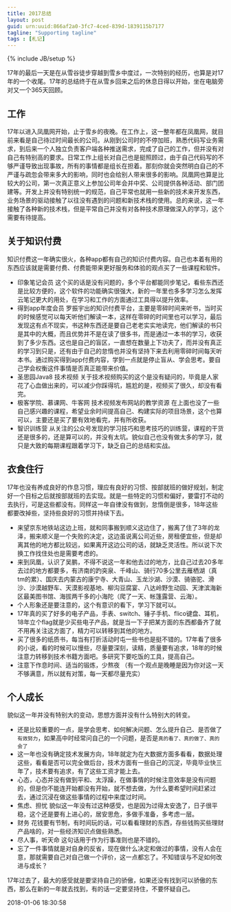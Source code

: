 ```yaml
---
title: 2017总结
layout: post
guid: urn:uuid:866af2a0-3fc7-4ced-839d-1839115b7177
tagline: "Supporting tagline"
tags : [札记]
---
```

{% include JB/setup %}

17年的最后一天是在从雪谷徒步穿越到雪乡中度过，一次特别的经历，也算是对17年的一个收尾。17年的总结终于在从雪乡回来之后的休息日得以开始，坐在电脑旁对又一个365天回顾。
## 工作
  17年以进入凤凰网开始，止于雪乡的夜晚。在工作上，这一整年都在凤凰网，就目前来看是自己待过时间最长的公司。从刚到公司时的不停加班，熟悉代码写业务需求，到后来一个人独立负责客户端各种推送需求，完成了自己的工作，但并没有对自己有特别高的要求。日常工作上组长对自己也是挺照顾过，由于自己代码写的不够严谨导致出现事故，所有的事情都是组长在担着。那刻你就会突然明白自己的不严谨与疏忽会带来多大的影响，同时也会给别人带来很多的影响。凤凰网也算是比较大的公司，第一次真正意义上参加公司年会并中奖、公司提供各种活动、部门团建等。开发上并没有特别统一的规范，自己平常也就用一些新的技术来开发东西，业务场景的驱动接触了以往没有遇到的问题和新技术栈的使用。总的来说，这一年接触了各种新的技术栈，但是平常自己并没有对各种技术原理做深入的学习，这个需要有待提高。
  
## 关于知识付费
  知识付费这一年确实很火，各种app都有自己的知识付费内容。自己也本着有用的东西应该就是需要付费、付费能带来更好服务和体验的观点买了一些课程和软件。
  * 印象笔记会员 这个买的话是没有问题的，多个平台都能同步笔记，看些东西还是比较方便的，这个软件的功能确实很强大，新的一年里也多多学习怎么发挥云笔记更大的用处，在学习和工作的方面通过工具得以提升效率。
  * 得到app年度会员 罗振宇出的知识付费平台，主要是零碎时间来听书，当时买的时候感觉可以每天听他们解读一本，这样在零碎的时间里也可以学习，最后发现这有点不现实，书这种东西还是要自己老老实实地读完，他们解读的书只是其中的大概，而且优势并不是在读了很多书，而是通过一本书的学习，收获到了多少东西。这也是自己的盲区，一直想在数量上下功夫了，而并没有真正的学习到只是，还有由于自己的怠惰也并没有坚持下来去利用零碎时间每天听本书。通过购买得到app付费内容，学到一点就是停止盲从、学会思考。要自己学会权衡这件事情是否真正能带来价值。
  * 圣思园Java8 技术视频 关于技术视频购买的这个是没有疑问的，毕竟是人家花了心血做出来的，可以减少你踩得坑，尴尬的是，视频买了很久，却没有看完。
  * 极客学院、慕课网、牛客网 技术视频发布网站的教学资源 在上面也没了一些自己感兴趣的课程，希望业余时间提高自己、构建实际的项目场景，这个也算可以，主要还是买了要有效地看完，并有所收获。
  * 智识训练营 从关注的公众号发现的学习技巧和思考技巧的训练营，课程的干货还是很多的，还是算可以的，并没有太坑。貌似自己也没有做太多的学习，就只是大致的每期课程跟着学习下，缺乏自己的总结和实战。

## 衣食住行
  17年也没有养成良好的作息习惯，理应有良好的习惯、按部就班的做好规划，制定好一个目标之后就按部就班的去实现。就是一些特定的习惯和偏好，要雷打不动的去执行，可是这些都没有。同样这一年自律没有做到，怠惰倒是很多，18年这些都要改掉些，坚持些良好的习惯并持续下去。
  * 来望京东地铁站这边上班，就和同事搬到顺义这边住了，搬离了住了3年的龙泽，搬来顺义是一个失败的决定，这边虽说离公司近些，房租便宜些，但是却离其他的地方都比较远，如果离开这边公司的话，就缺乏灵活性。所以说下次换工作找住处也是需要考虑的。
  * 来到凤凰，认识了吴鹏，不得不说这一年和他去过的地方，比自己过去20多年去过的地方都要多，有济南的趵突泉、千峰山、骑行70多公里去雁栖湖（真tm的累）、国庆去内蒙古的康宁寺、大青山、玉龙沙湖、沙漠、骑骆驼、滑沙、沙漠越野车、天漠影视基地、柳沟豆腐宴、八达岭野生动园、天津滨海新区最美图书馆、海拔两千多的小海陀（爬了一天、帐篷露营、云海）。
  * 个人形象还是要注意的，这个有意识的看下，学习下就可以。
  * 17年真的买了好多的电子产品，手表、switch、锤子手机、flico键盘、耳机，18年立个flag就是少买些电子产品，就是当一下子把某方面的东西都备齐了就不用再关注这方面了，精力可以转移到其他的地方。
  * 买了很多的纸质书，每当有打折活动时屯一些书也是挺不错的。17年看了很多的小说，看的时候可以慢些，尽量要深刻，读精，质量要有追求，18年的时候注意力转移到技术书籍方面吧。多研究下要吃饭的工具，提高自己。
  * 注意下作息时间、适当的锻炼，少熬夜 （有一个观点是晚睡是因为你对这一天不够满意，所以就有对策，每一天都尽量充实）

## 个人成长
  貌似这一年并没有特别大的变动，思想方面并没有什么特别大的转变。
  * 还是比较重要的一点，是学会思考、如何解决问题、怎么提升自己、是否做了`有效努力`，如果高中时经常问自己的一个问题，是否是`真的看了、真的做了、真的会了`
  * 这一年也没有确定技术发展方向，18年就定为在大数据方面多看看，数据处理这些，看看是否可以完全做后台，技术方面有一些自己的沉淀，毕竟毕业快三年了，技术要有追求，有了这些工资才能上去。
  * 心态，心态并没有做到平和、太浮躁，在做事情的时候注意效率是没有问题的，但是你不能连开始都没有开始，就不想去做，为什么要希望时间赶紧过去，通过沉浸在做这些事情的过程中来度过时间。
  * 焦虑、担忧 貌似这一年没有过这种感受，也是因为过得太安逸了，日子很平稳，这个还是要有上进心的，居安思危，多做手准备，多考虑一层。
  * 财务 花钱要有节制，有时间玩的话，可以看看理财的东西，存些钱购买些理财产品啥的，对一些经济知识点做些熟悉。
  * 尽人事，听天命 这句话用于作为行事准则也是不错的。
  * 忘了一件事情就是对自身的反省，现在做什么决定和做过的事情，没有人会在意，那就需要自己对自己做一个评价，这一点都忘了。不知错误与不足如何改进与成长？

  17年过去了，最大的感受就是要坚持自己的骄傲，如果还没有找到可以骄傲的东西，那么在新的一年就去找到，有的话一定要坚持住，不要怀疑自己。

  2018-01-06 18:30:58


